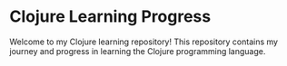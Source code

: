 # Clojure Learning Progress

Welcome to my Clojure learning repository! This repository contains my journey and progress in learning the Clojure programming language.



